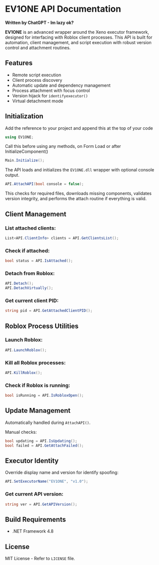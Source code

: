 # EV1ONE API Documentation
**Written by ChatGPT - Im lazy ok?**

**EV1ONE** is an advanced wrapper around the Xeno executor framework, designed for interfacing with Roblox client processes. This API is built for automation, client management, and script execution with robust version control and attachment routines.

## Features
- Remote script execution
- Client process discovery
- Automatic update and dependency management
- Process attachment with focus control
- Version hijack for `identifyexecutor()`
- Virtual detachment mode

## Initialization
Add the reference to your project and append this at the top of your code

```csharp
using EV1ONE;
```

Call this before using any methods, on Form Load or after InitializeComponent()

```csharp
Main.Initialize();
```

The API loads and initializes the `EV1ONE.dll` wrapper with optional console output.

```csharp
API.AttachAPI(bool console = false);
```

This checks for required files, downloads missing components, validates version integrity, and performs the attach routine if everything is valid.

## Client Management
### List attached clients:
```csharp
List<API.ClientInfo> clients = API.GetClientsList();
```

### Check if attached:
```csharp
bool status = API.IsAttached();
```

### Detach from Roblox:
```csharp
API.Detach();
API.DetachVirtually();
```

### Get current client PID:
```csharp
string pid = API.GetAttachedClientPID();
```

## Roblox Process Utilities
### Launch Roblox:
```csharp
API.LaunchRoblox();
```

### Kill all Roblox processes:
```csharp
API.KillRoblox();
```

### Check if Roblox is running:
```csharp
bool isRunning = API.IsRobloxOpen();
```

## Update Management
Automatically handled during `AttachAPI()`.

Manual checks:
```csharp
bool updating = API.IsUpdating();
bool failed = API.GetAttachFailed();
```

## Executor Identity
Override display name and version for identify spoofing:
```csharp
API.SetExecutorName("EV1ONE", "v1.0");
```

### Get current API version:
```csharp
string ver = API.GetAPIVersion();
```

## Build Requirements
- .NET Framework 4.8

## License
MIT License - Refer to `LICENSE` file.
